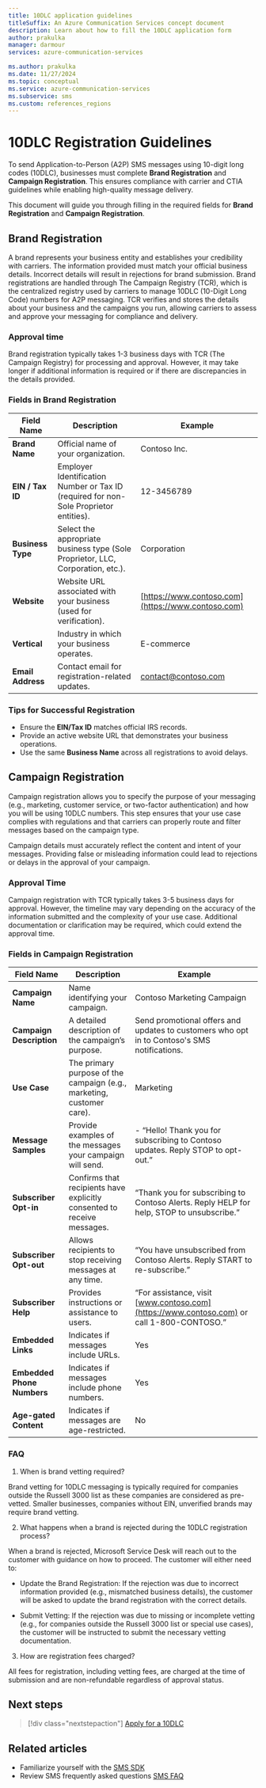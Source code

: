 ```yaml
---
title: 10DLC application guidelines
titleSuffix: An Azure Communication Services concept document
description: Learn about how to fill the 10DLC application form
author: prakulka
manager: darmour
services: azure-communication-services

ms.author: prakulka
ms.date: 11/27/2024
ms.topic: conceptual
ms.service: azure-communication-services
ms.subservice: sms
ms.custom: references_regions
---
```


# 10DLC Registration Guidelines

To send Application-to-Person (A2P) SMS messages using 10-digit long codes (10DLC), businesses must complete **Brand Registration** and **Campaign Registration**. This ensures compliance with carrier and CTIA guidelines while enabling high-quality message delivery.

This document will guide you through filling in the required fields for **Brand Registration** and **Campaign Registration**.

## Brand Registration

A brand represents your business entity and establishes your credibility with carriers. The information provided must match your official business details. Incorrect details will result in rejections for brand submission. Brand registrations are handled through The Campaign Registry (TCR), which is the centralized registry used by carriers to manage 10DLC (10-Digit Long Code) numbers for A2P messaging. TCR verifies and stores the details about your business and the campaigns you run, allowing carriers to assess and approve your messaging for compliance and delivery.

### Approval time
Brand registration typically takes 1-3 business days with TCR (The Campaign Registry) for processing and approval. However, it may take longer if additional information is required or if there are discrepancies in the details provided.

### Fields in Brand Registration

| Field Name         | Description                                                                             | Example                  |
|--------------------|-----------------------------------------------------------------------------------------|--------------------------|
| **Brand Name**     | Official name of your organization.                                                    | Contoso Inc.            |
| **EIN / Tax ID**   | Employer Identification Number or Tax ID (required for non-Sole Proprietor entities).   | 12-3456789              |
| **Business Type**  | Select the appropriate business type (Sole Proprietor, LLC, Corporation, etc.).         | Corporation             |
| **Website**        | Website URL associated with your business (used for verification).                      | [https://www.contoso.com](https://www.contoso.com) |
| **Vertical**       | Industry in which your business operates.                                               | E-commerce              |
| **Email Address**  | Contact email for registration-related updates.                                         | contact@contoso.com     |

### Tips for Successful Registration
- Ensure the **EIN/Tax ID** matches official IRS records.
- Provide an active website URL that demonstrates your business operations.
- Use the same **Business Name** across all registrations to avoid delays.

## Campaign Registration

Campaign registration allows you to specify the purpose of your messaging (e.g., marketing, customer service, or two-factor authentication) and how you will be using 10DLC numbers. This step ensures that your use case complies with regulations and that carriers can properly route and filter messages based on the campaign type.

Campaign details must accurately reflect the content and intent of your messages. Providing false or misleading information could lead to rejections or delays in the approval of your campaign.

### Approval Time
Campaign registration with TCR typically takes 3-5 business days for approval. However, the timeline may vary depending on the accuracy of the information submitted and the complexity of your use case. Additional documentation or clarification may be required, which could extend the approval time.

### Fields in Campaign Registration


| Field Name               | Description                                                               | Example                                                  |
|--------------------------|---------------------------------------------------------------------------|----------------------------------------------------------|
| **Campaign Name**        | Name identifying your campaign.                                          | Contoso Marketing Campaign                              |
| **Campaign Description** | A detailed description of the campaign’s purpose.                        | Send promotional offers and updates to customers who opt in to Contoso's SMS notifications. |
| **Use Case**             | The primary purpose of the campaign (e.g., marketing, customer care).    | Marketing                                               |
| **Message Samples**      | Provide examples of the messages your campaign will send.                | - “Hello! Thank you for subscribing to Contoso updates. Reply STOP to opt-out.” |
| **Subscriber Opt-in**     | Confirms that recipients have explicitly consented to receive messages.  | “Thank you for subscribing to Contoso Alerts. Reply HELP for help, STOP to unsubscribe.” |
| **Subscriber Opt-out**    | Allows recipients to stop receiving messages at any time.                | “You have unsubscribed from Contoso Alerts. Reply START to re-subscribe.” |
| **Subscriber Help**       | Provides instructions or assistance to users.                            | “For assistance, visit [www.contoso.com](https://www.contoso.com) or call 1-800-CONTOSO.” |
| **Embedded Links**        | Indicates if messages include URLs.                                      | Yes                                                      |
| **Embedded Phone Numbers**| Indicates if messages include phone numbers.                             | Yes                                                      |
| **Age-gated Content**     | Indicates if messages are age-restricted.                                | No                                                       |

### FAQ
1. When is brand vetting required?

Brand vetting for 10DLC messaging is typically required for companies outside the Russell 3000 list as these companies are considered as pre-vetted. Smaller businesses, companies without EIN, unverified brands may require brand vetting.

2. What happens when a brand is rejected during the 10DLC registration process?

When a brand is rejected, Microsoft Service Desk will reach out to the customer with guidance on how to proceed. The customer will either need to:
  - Update the Brand Registration: If the rejection was due to incorrect information provided (e.g., mismatched business details), the customer will be asked to update the brand registration with the correct details.

  - Submit Vetting: If the rejection was due to missing or incomplete vetting (e.g., for companies outside the Russell 3000 list or special use cases), the customer will be instructed to submit the necessary vetting documentation.
3. How are registration fees charged?

All fees for registration, including vetting fees, are charged at the time of submission and are non-refundable regardless of approval status.


## Next steps

> [!div class="nextstepaction"]
> [Apply for a 10DLC](../../quickstarts/sms/apply-for-ten-digit-long-code.md)

## Related articles

- Familiarize yourself with the [SMS SDK](../sms/sdk-features.md)
- Review SMS frequently asked questions [SMS FAQ](../sms/sms-faq.md)
